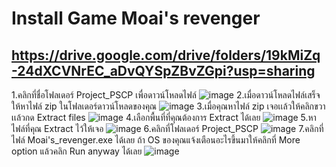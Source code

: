 # Install Game Moai's revenger
## https://drive.google.com/drive/folders/19kMiZq-24dXCVNrEC_aDvQYSpZBvZGpi?usp=sharing
1.คลิกที่ชื่อโฟลเดอร์ Project_PSCP เพื่อดาวน์โหลดไฟล์
![image](https://user-images.githubusercontent.com/110179731/207564593-25c9d933-9912-4ed1-bf5b-ad57b6d47b71.png)
2.เมื่อดาวน์โหลดไฟล์เสร็จให้หาไฟล์ zip ในโฟลเดอร์ดาวน์โหลดของคุณ
![image](https://user-images.githubusercontent.com/110179731/207564946-e10c24bf-c080-4a2e-842c-96782c32c497.png)
3.เมื่อคุณหาไฟล์ zip เจอเเล้วให้คลิกขวาเเล้วกด Extract files
![image](https://user-images.githubusercontent.com/110179731/207565222-aa5e506f-eed5-4d1b-9bed-95c859fea8b5.png)
4.เลือกพื้นที่ที่คุณต้องการ Extract ได้เลย
![image](https://user-images.githubusercontent.com/110179731/207565837-9b972d7a-eaab-4b2e-9ab4-9b05569d67a0.png)
5.หาไฟล์ที่คุณ Extract ไว้ให้เจอ
![image](https://user-images.githubusercontent.com/110179731/207566533-3339120d-c883-42ac-9294-0b1ab963d255.png)
6.คลิกที่โฟลเดอร์ Project_PSCP
![image](https://user-images.githubusercontent.com/110179731/207566220-5ce431e3-4475-4cab-b807-19819bc7ff90.png)
7.คลิกที่ไฟล์ Moai's_revenger.exe ได้เลย ถ้า OS ของคุณแจ้งเตือนอะไรขึ้นมาให้คลิกที่ More option แล้วคลิก Run anyway ได้เลย
![image](https://user-images.githubusercontent.com/110179731/207566719-0ba1259f-0089-4002-a497-8baf4396dfdf.png)
